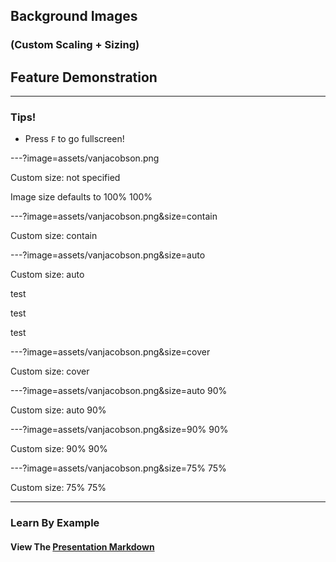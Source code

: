 ## Background Images
### (Custom Scaling + Sizing)
## Feature Demonstration

---

### Tips!

- Press `F` to go fullscreen!

---?image=assets/vanjacobson.png

Custom size: not specified

Image size defaults to 100% 100%


---?image=assets/vanjacobson.png&size=contain

Custom size: contain

---?image=assets/vanjacobson.png&size=auto

Custom size: auto

test

test

test

---?image=assets/vanjacobson.png&size=cover

Custom size: cover

---?image=assets/vanjacobson.png&size=auto 90%

Custom size: auto 90%

---?image=assets/vanjacobson.png&size=90% 90%

Custom size: 90% 90%

---?image=assets/vanjacobson.png&size=75% 75%

Custom size: 75% 75%

---

### Learn By Example
#### View The <a target="_blank" href="https://github.com/gitpitch/feature-demo/blob/customize-image-size/PITCHME.md">Presentation Markdown</a>


